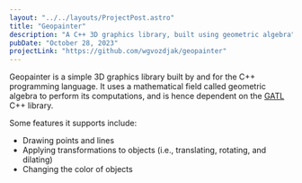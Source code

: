 ```yaml
---
layout: "../../layouts/ProjectPost.astro"
title: "Geopainter"
description: "A C++ 3D graphics library, built using geometric algebra"
pubDate: "October 28, 2023"
projectLink: "https://github.com/wgvozdjak/geopainter"
---
```


Geopainter is a simple 3D graphics library built by and for the C++ programming language. It uses a mathematical field called geometric algebra to perform its computations, and is hence dependent on the [GATL](https://github.com/laffernandes/gatl) C++ library.

Some features it supports include:
- Drawing points and lines
- Applying transformations to objects (i.e., translating, rotating, and dilating)
- Changing the color of objects

